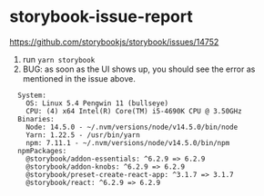 # storybook-issue-report

https://github.com/storybookjs/storybook/issues/14752

1. run `yarn storybook`
2. BUG: as soon as the UI shows up, you should see the error as mentioned in the issue above.

```
  System:
    OS: Linux 5.4 Pengwin 11 (bullseye)
    CPU: (4) x64 Intel(R) Core(TM) i5-4690K CPU @ 3.50GHz
  Binaries:
    Node: 14.5.0 - ~/.nvm/versions/node/v14.5.0/bin/node
    Yarn: 1.22.5 - /usr/bin/yarn
    npm: 7.11.1 - ~/.nvm/versions/node/v14.5.0/bin/npm
  npmPackages:
    @storybook/addon-essentials: ^6.2.9 => 6.2.9 
    @storybook/addon-knobs: ^6.2.9 => 6.2.9 
    @storybook/preset-create-react-app: ^3.1.7 => 3.1.7 
    @storybook/react: ^6.2.9 => 6.2.9 
```    
